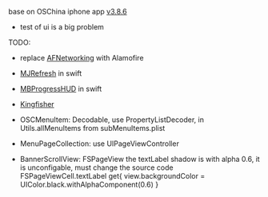 base on OSChina iphone app [v3.8.6](https://gitee.com/oschina/iphone-app/tree/v3.8.6/)

- test of ui is a big problem

TODO:

- replace [AFNetworking](https://github.com/AFNetworking/AFNetworking) with Alamofire
- [MJRefresh](https://github.com/CoderMJLee/MJRefresh) in swift
- [MBProgressHUD](https://github.com/jdg/MBProgressHUD) in swift
- [Kingfisher](https://github.com/onevcat/Kingfisher)

- OSCMenuItem: Decodable, use PropertyListDecoder, in Utils.allMenuItems from subMenuItems.plist
- MenuPageCollection: use UIPageViewController
- BannerScrollView:  FSPageView
    the textLabel shadow is with alpha 0.6,  it is unconfigable, must change the source code
    FSPageViewCell.textLabel get{
        view.backgroundColor = UIColor.black.withAlphaComponent(0.6)
    }
